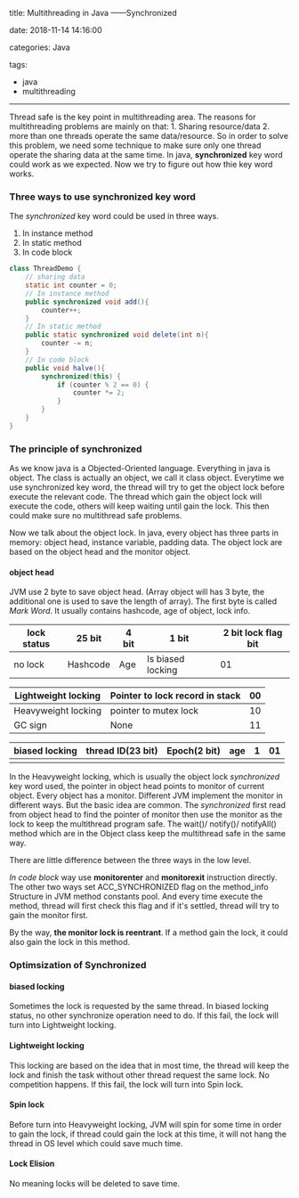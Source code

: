 title: Multithreading in Java ——Synchronized

date: 2018-11-14 14:16:00

categories: Java

tags: 

- java 
- multithreading

---

Thread safe is the key point in multithreading area. The reasons for multithreading problems are mainly on that: 1. Sharing resource/data 2. more than one threads operate the same data/resource. So in order to solve this problem, we need some technique to make sure only one thread operate the sharing data at the same time. In java, **synchronized** key word could work as we expected. Now we try to figure out how thie key word works.

### Three ways to use synchronized key word

The *synchronized* key word could be used in three ways. 

1. In instance method
2. In static method
3. In code block 

```java
class ThreadDemo {
    // sharing data
    static int counter = 0;
    // In instance method
    public synchronized void add(){
        counter++;
    }
    // In static method
    public static synchronized void delete(int n){
        counter -= n;
    }
    // In code block 
    public void halve(){
        synchronized(this) {
            if (counter % 2 == 0) {
                counter *= 2;
            } 
        }
    }
}
```

### The principle of synchronized

As we know java is a Objected-Oriented language. Everything in java is object. The class is actually an object, we call it class object. Everytime we use synchronized key word, the thread will try to get the object lock before execute the relevant code. The thread which gain the object lock will execute the code, others will keep waiting until gain the lock. This then could make sure no multithread safe problems. 

Now we talk about the object lock. In java, every object has three parts in memory: object head, instance variable, padding data. The object lock are based on the object head and the monitor object.

#### object head

JVM use 2 byte to save object head. (Array object will has 3 byte, the additional one is used to save the length of array). The first byte is called *Mark Word*. It usually contains hashcode, age of object, lock info.

| lock status | 25 bit   | 4 bit | 1 bit             | 2 bit lock flag bit |
| ----------- | -------- | ----- | ----------------- | ------------------- |
| no lock     | Hashcode | Age   | Is biased locking | 01                  |

| Lightweight locking | Pointer to lock record in stack | 00   |
| ------------------- | ------------------------------- | ---- |
| Heavyweight locking | pointer to mutex lock           | 10   |
| GC sign             | None                            | 11   |

| biased locking | thread ID(23 bit) | Epoch(2 bit) | age  | 1    | 01   |
| -------------- | ----------------- | ------------ | ---- | ---- | ---- |
|                |                   |              |      |      |      |

In the Heavyweight locking, which is usually the object lock *synchronized* key word used, the pointer in object head points to monitor of current object. Every object has a monitor. Different JVM implement the monitor in different ways. But the basic idea are common. The *synchronized* first read from object head to find the pointer of monitor then use the monitor as the lock to keep the multithread program safe. The wait()/ notify()/ notifyAll() method which are in the Object class  keep the multithread safe in the same way.

There are little difference between the three ways in the low level. 

*In code block* way use **monitorenter** and **monitorexit** instruction directly. The other two ways set ACC_SYNCHRONIZED flag on the method_info Structure in JVM method constants pool. And every time execute the method, thread will first check this flag and if it's settled, thread will try to gain the monitor first.

By the way, **the monitor lock is reentrant**. If a method gain the lock, it could also gain the lock in this method. 

### Optimsization of Synchronized 

#### biased locking

Sometimes the lock is requested by the same thread. In biased locking status, no other synchronize operation need to do. If this fail, the lock will turn into Lightweight locking.

#### Lightweight locking

This locking are based on the idea that in most time, the thread will keep the lock and finish the task without other thread request the same lock. No competition happens. If this fail, the lock will turn into Spin lock.

#### Spin lock

Before turn into Heavyweight locking, JVM will spin for some time in order to gain the lock, if thread could gain the lock at this time, it will not hang the thread in OS  level which could save much time. 

#### Lock Elision

No meaning locks will be deleted to save time. 